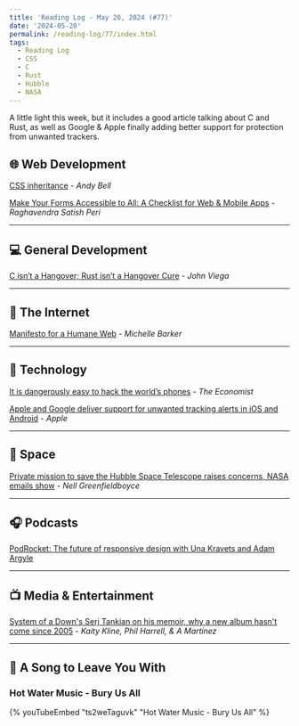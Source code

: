 ```yaml
---
title: 'Reading Log - May 20, 2024 (#77)'
date: '2024-05-20'
permalink: /reading-log/77/index.html
tags:
  - Reading Log
  - CSS
  - C
  - Rust
  - Hubble
  - NASA
---
```


A little light this week, but it includes a good article talking about C and Rust, as well as Google & Apple finally adding better support for protection from unwanted trackers.
<!-- excerpt -->

## 🌐 Web Development

[CSS inheritance](https://piccalil.li/blog/css-inheritance/) - *Andy Bell*

[Make Your Forms Accessible to All: A Checklist for Web & Mobile Apps](https://www.digitala11y.com/make-your-forms-accessible-to-all-a-checklist-for-web-mobile-apps/) - *Raghavendra Satish Peri*

---

## 💻 General Development

[C isn’t a Hangover; Rust isn’t a Hangover Cure](https://medium.com/@john_25313/c-isnt-a-hangover-rust-isn-t-a-hangover-cure-580c9b35b5ce) - *John Viega*

---

## 📡 The Internet

[Manifesto for a Humane Web](https://humanewebmanifesto.com/) - *Michelle Barker*

---

## 🔌 Technology

[It is dangerously easy to hack the world’s phones](https://www.economist.com/science-and-technology/2024/05/17/it-is-dangerously-easy-to-hack-the-worlds-phones) - *The Economist*

[Apple and Google deliver support for unwanted tracking alerts in iOS and Android](https://www.apple.com/ca/newsroom/2024/05/apple-and-google-deliver-support-for-unwanted-tracking-alerts-in-ios-and-android/) - *Apple*

---

## 🚀 Space

[Private mission to save the Hubble Space Telescope raises concerns, NASA emails show](https://www.npr.org/2024/05/16/1250250249/spacex-repair-hubble-space-telescope-nasa-foia) - *Nell Greenfieldboyce*

---

## 🎧 Podcasts

[PodRocket: The future of responsive design with Una Kravets and Adam Argyle](https://podrocket.logrocket.com/future-of-responsive-design)

---

## 📺 Media & Entertainment

[System of a Down's Serj Tankian on his memoir, why a new album hasn't come since 2005](https://www.npr.org/2024/05/14/1250973443/system-of-a-downs-serj-tankian-on-his-memoir-why-a-new-album-hasnt-come-since-20) - *Kaity Kline, Phil Harrell, & A Martínez*

---

## 🎵 A Song to Leave You With

<h3 class="music">Hot Water Music - Bury Us All</h3>

{% youTubeEmbed "ts2weTaguvk" "Hot Water Music - Bury Us All" %}

